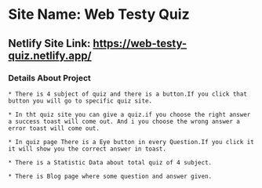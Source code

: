 # Site Name: Web Testy Quiz

## Netlify Site Link: https://web-testy-quiz.netlify.app/

### Details About Project

    * There is 4 subject of quiz and there is a button.If you click that button you will go to specific quiz site.

    * In tht quiz site you can give a quiz.if you choose the right answer a success toast will come out. And i you choose the wrong answer a error toast will come out.

    * In quiz page There is a Eye button in every Question.If you click it it will show you the correct answer in toast.

    * There is a Statistic Data about total quiz of 4 subject.

    * There is Blog page where some question and answer given.  